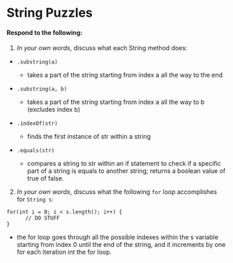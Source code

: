 # String Puzzles
#### Respond to the following:

1. *In your own words*, discuss what each String method does:
  * `.substring(a)`
    * takes a part of the string starting from index a all the way to the end

  * `.substring(a, b)`
    * takes a part of the string starting from index a all the way to b (excludes index b)

  * `.indexOf(str)`
    * finds the first instance of str within a string

  * `.equals(str)`
    * compares a string to str within an if statement to check if a specific part of a string is equals to another string; returns a boolean value of true of false.


2. *In your own words*, discuss what the following `for` loop accomplishes for `String s`:
```
for(int i = 0; i < s.length(); i++) {
      // DO STUFF
}
```
  * the for loop goes through all the possible indexes within the s variable starting from index 0 until the end of the string, and it increments by one for each iteration int the for loop.
